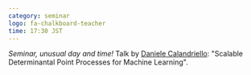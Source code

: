 ```yaml
---
category: seminar
logo: fa-chalkboard-teacher
time: 17:30 JST
---
```


*Seminar, unusual day and time!* Talk by [Daniele Calandriello](https://scholar.google.com/citations?user=R7c1UMMAAAAJ): "Scalable Determinantal Point Processes for Machine Learning".
